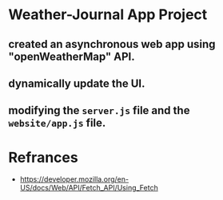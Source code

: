 # Weather-Journal App Project

## created an asynchronous web app using "openWeatherMap" API.

## dynamically update the UI.

## modifying the `server.js` file and the `website/app.js` file.

# Refrances 
- https://developer.mozilla.org/en-US/docs/Web/API/Fetch_API/Using_Fetch

